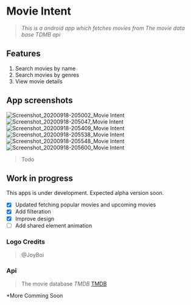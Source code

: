 # **Movie Intent**

> *This is a android app which fetches movies from The movie data base TDMB api*

## Features
1. Search movies by name
2. Search movies by genres
3. View movie details

## App screenshots
![Screenshot_20200918-205002_Movie Intent](https://user-images.githubusercontent.com/31861172/93617552-beb31d00-f9f3-11ea-9f5b-6d9116965789.jpg)
![Screenshot_20200918-205047_Movie Intent](https://user-images.githubusercontent.com/31861172/93617555-c07ce080-f9f3-11ea-9952-8a4b76e7b285.jpg)
![Screenshot_20200918-205409_Movie Intent](https://user-images.githubusercontent.com/31861172/93617558-c1157700-f9f3-11ea-90a9-d6a34f92918c.jpg)
![Screenshot_20200918-205538_Movie Intent](https://user-images.githubusercontent.com/31861172/93617560-c1157700-f9f3-11ea-8c6c-c4c0ebe33ca7.jpg)
![Screenshot_20200918-205548_Movie Intent](https://user-images.githubusercontent.com/31861172/93617563-c1ae0d80-f9f3-11ea-93cb-b7701905e44e.jpg)
![Screenshot_20200918-205600_Movie Intent](https://user-images.githubusercontent.com/31861172/93617567-c246a400-f9f3-11ea-94c1-23c703635999.jpg)

> Todo 
## Work in progress
This apps is under development. Expected alpha version soon.

- [x] Updated fetching popular movies and upcoming movies
- [x] Add filteration
- [x] Improve design 
- [ ] Add shared element animation

### Logo Credits
> @JoyBoi

### Api 
> The movie database *TMDB*	[TMDB](https://developers.themoviedb.org) 


*More Comming Soon


